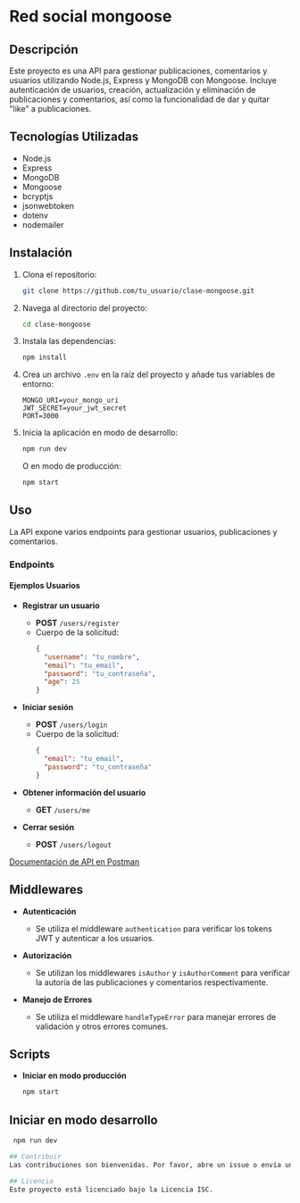 # Red social mongoose

## Descripción

Este proyecto es una API para gestionar publicaciones, comentarios y usuarios utilizando Node.js, Express y MongoDB con Mongoose. Incluye autenticación de usuarios, creación, actualización y eliminación de publicaciones y comentarios, así como la funcionalidad de dar y quitar "like" a publicaciones.

## Tecnologías Utilizadas

- Node.js
- Express
- MongoDB
- Mongoose
- bcryptjs
- jsonwebtoken
- dotenv
- nodemailer

## Instalación

1. Clona el repositorio:

    ```bash
    git clone https://github.com/tu_usuario/clase-mongoose.git
    ```

2. Navega al directorio del proyecto:

    ```bash
    cd clase-mongoose
    ```

3. Instala las dependencias:

    ```bash
    npm install
    ```

4. Crea un archivo `.env` en la raíz del proyecto y añade tus variables de entorno:

    ```plaintext
    MONGO_URI=your_mongo_uri
    JWT_SECRET=your_jwt_secret
    PORT=3000
    ```

5. Inicia la aplicación en modo de desarrollo:

    ```bash
    npm run dev
    ```

    O en modo de producción:

    ```bash
    npm start
    ```

## Uso

La API expone varios endpoints para gestionar usuarios, publicaciones y comentarios.

### Endpoints

#### Ejemplos Usuarios

- **Registrar un usuario**
  - **POST** `/users/register`
  - Cuerpo de la solicitud:
    ```json
    {
      "username": "tu_nombre",
      "email": "tu_email",
      "password": "tu_contraseña",
      "age": 25
    }
    ```

- **Iniciar sesión**
  - **POST** `/users/login`
  - Cuerpo de la solicitud:
    ```json
    {
      "email": "tu_email",
      "password": "tu_contraseña"
    }
    ```

- **Obtener información del usuario**
  - **GET** `/users/me`

- **Cerrar sesión**
  - **POST** `/users/logout`

[Documentación de API en Postman](https://documenter.getpostman.com/view/34523192/2sA3JT2dfd)


## Middlewares

- **Autenticación**
  - Se utiliza el middleware `authentication` para verificar los tokens JWT y autenticar a los usuarios.

- **Autorización**
  - Se utilizan los middlewares `isAuthor` y `isAuthorComment` para verificar la autoría de las publicaciones y comentarios respectivamente.

- **Manejo de Errores**
  - Se utiliza el middleware `handleTypeError` para manejar errores de validación y otros errores comunes.

## Scripts

- **Iniciar en modo producción**
  ```bash
  npm start

## Iniciar en modo desarrollo
 ```bash
  npm run dev

## Contribuir
Las contribuciones son bienvenidas. Por favor, abre un issue o envía un pull request con tus mejoras y correcciones.

## Licencia
Este proyecto está licenciado bajo la Licencia ISC.

